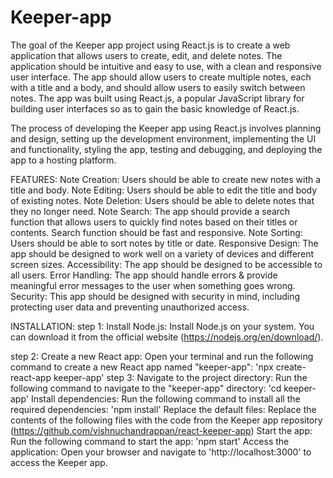 # Keeper-app
The goal of the Keeper app project using React.js is to create a web application that allows users to create, edit, and delete notes. The application should be intuitive and easy to use, with a clean and responsive user interface. The app should allow users to create multiple notes, each with a title and a body, and should allow users to easily switch between notes. The app was built using React.js, a popular JavaScript library for building user interfaces so as to gain the basic knowledge of React.js.

The process of developing the Keeper app using React.js involves planning and design, setting up the development environment, implementing the UI and functionality, styling the app, testing and debugging, and deploying the app to a hosting platform.

FEATURES:
Note Creation: Users should be able to create new notes with a title and body. Note Editing: Users should be able to edit the title and body of existing notes. Note Deletion: Users should be able to delete notes that they no longer need. Note Search: The app should provide a search function that allows users to quickly find notes based on their titles or contents. Search function should be fast and responsive. Note Sorting: Users should be able to sort notes by title or date. Responsive Design: The app should be designed to work well on a variety of devices and different screen sizes. Accessibility: The app should be designed to be accessible to all users. Error Handling: The app should handle errors & provide meaningful error messages to the user when something goes wrong. Security: This app should be designed with security in mind, including protecting user data and preventing unauthorized access.

INSTALLATION:
step 1: Install Node.js: Install Node.js on your system. You can download it from the official website (https://nodejs.org/en/download/).

step 2: Create a new React app: Open your terminal and run the following command to create a new React app named "keeper-app":
                            'npx create-react-app keeper-app'
step 3: Navigate to the project directory: Run the following command to navigate to the "keeper-app" directory:
                              'cd keeper-app'
Install dependencies: Run the following command to install all the required dependencies: 'npm install'
Replace the default files: Replace the contents of the following files with the code from the Keeper app repository (https://github.com/vishnuchandrappan/react-keeper-app)
Start the app: Run the following command to start the app:
              'npm start'
Access the application: Open your browser and navigate to 'http://localhost:3000' to access the Keeper app.

